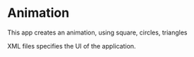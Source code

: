 # Animation

This app creates an animation, using square, circles, triangles

XML files specifies the UI of the application.
